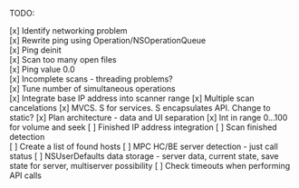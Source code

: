 TODO:

[x] Identify networking problem    
[x] Rewrite ping using Operation/NSOperationQueue   
[x] Ping deinit   
[x] Scan too many open files    
[x] Ping value 0.0  
[x] Incomplete scans - threading problems?   
[x] Tune number of simultaneous operations     
[x] Integrate base IP address into scanner range
[x] Multiple scan cancelations
[x] MVCS. S for services. S encapsulates API. Change to static?
[x] Plan architecture - data and UI separation
[x] Int in range 0...100 for volume and seek
[ ] Finished IP address integration
[ ] Scan finished detection  
[ ] Create a list of found hosts 
[ ] MPC HC/BE server detection - just call status
[ ] NSUserDefaults data storage - server data, current state, save state for server, multiserver possibility
[ ] Check timeouts when performing API calls